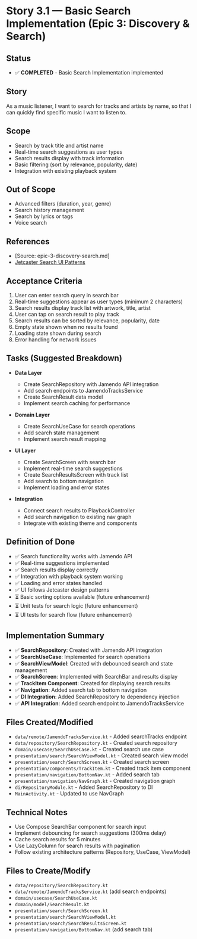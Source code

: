 # Story 3.1 — Basic Search Implementation (Epic 3: Discovery & Search)

## Status
- ✅ **COMPLETED** - Basic Search Implementation implemented

## Story
As a music listener,
I want to search for tracks and artists by name,
so that I can quickly find specific music I want to listen to.

## Scope
- Search by track title and artist name
- Real-time search suggestions as user types
- Search results display with track information
- Basic filtering (sort by relevance, popularity, date)
- Integration with existing playback system

## Out of Scope
- Advanced filters (duration, year, genre)
- Search history management
- Search by lyrics or tags
- Voice search

## References
- [Source: epic-3-discovery-search.md]
- [Jetcaster Search UI Patterns](https://github.com/android/compose-samples/tree/main/Jetcaster)

## Acceptance Criteria
1. User can enter search query in search bar
2. Real-time suggestions appear as user types (minimum 2 characters)
3. Search results display track list with artwork, title, artist
4. User can tap on search result to play track
5. Search results can be sorted by relevance, popularity, date
6. Empty state shown when no results found
7. Loading state shown during search
8. Error handling for network issues

## Tasks (Suggested Breakdown)
- **Data Layer**
  - Create SearchRepository with Jamendo API integration
  - Add search endpoints to JamendoTracksService
  - Create SearchResult data model
  - Implement search caching for performance

- **Domain Layer**
  - Create SearchUseCase for search operations
  - Add search state management
  - Implement search result mapping

- **UI Layer**
  - Create SearchScreen with search bar
  - Implement real-time search suggestions
  - Create SearchResultsScreen with track list
  - Add search to bottom navigation
  - Implement loading and error states

- **Integration**
  - Connect search results to PlaybackController
  - Add search navigation to existing nav graph
  - Integrate with existing theme and components

## Definition of Done
- ✅ Search functionality works with Jamendo API
- ✅ Real-time suggestions implemented
- ✅ Search results display correctly
- ✅ Integration with playback system working
- ✅ Loading and error states handled
- ✅ UI follows Jetcaster design patterns
- ⏳ Basic sorting options available (future enhancement)
- ⏳ Unit tests for search logic (future enhancement)
- ⏳ UI tests for search flow (future enhancement)

## Implementation Summary
- ✅ **SearchRepository**: Created with Jamendo API integration
- ✅ **SearchUseCase**: Implemented for search operations
- ✅ **SearchViewModel**: Created with debounced search and state management
- ✅ **SearchScreen**: Implemented with SearchBar and results display
- ✅ **TrackItem Component**: Created for displaying search results
- ✅ **Navigation**: Added search tab to bottom navigation
- ✅ **DI Integration**: Added SearchRepository to dependency injection
- ✅ **API Integration**: Added search endpoint to JamendoTracksService

## Files Created/Modified
- `data/remote/JamendoTracksService.kt` - Added searchTracks endpoint
- `data/repository/SearchRepository.kt` - Created search repository
- `domain/usecase/SearchUseCase.kt` - Created search use case
- `presentation/search/SearchViewModel.kt` - Created search view model
- `presentation/search/SearchScreen.kt` - Created search screen
- `presentation/components/TrackItem.kt` - Created track item component
- `presentation/navigation/BottomNav.kt` - Added search tab
- `presentation/navigation/NavGraph.kt` - Created navigation graph
- `di/RepositoryModule.kt` - Added SearchRepository to DI
- `MainActivity.kt` - Updated to use NavGraph

## Technical Notes
- Use Compose SearchBar component for search input
- Implement debouncing for search suggestions (300ms delay)
- Cache search results for 5 minutes
- Use LazyColumn for search results with pagination
- Follow existing architecture patterns (Repository, UseCase, ViewModel)

## Files to Create/Modify
- `data/repository/SearchRepository.kt`
- `data/remote/JamendoTracksService.kt` (add search endpoints)
- `domain/usecase/SearchUseCase.kt`
- `domain/model/SearchResult.kt`
- `presentation/search/SearchScreen.kt`
- `presentation/search/SearchViewModel.kt`
- `presentation/search/SearchResultsScreen.kt`
- `presentation/navigation/BottomNav.kt` (add search tab)
